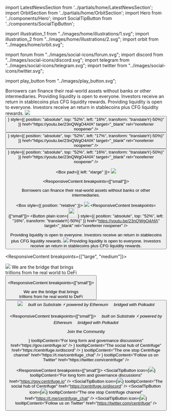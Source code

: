 <!-- Imports -->

import LatestNewsSection from '../partials/home/LatestNewsSection';
import OrbitSection from '../partials/home/OrbitSection';
import Hero from '../components/Hero';
import SocialTipButton from '../components/SocialTipButton';

import illustration_1 from "../images/home/illustrations/1.svg";
import illustration_2 from "../images/home/illustrations/2.svg";
import orbit from "../images/home/orbit.svg";

import forum from "../images/social-icons/forum.svg";
import discord from "../images/social-icons/discord.svg";
import telegram from "../images/social-icons/telegram.svg";
import twitter from "../images/social-icons/twitter.svg";

import play_button from "../images/play_button.svg";

<!-- Intro -->
<Hero />

<Section>
<Box fill="horizontal" border />
</Section>

<Section>
<ResponsiveContent breakpoints={["large", "medium"]}>
<Row>

<Col span={{ large: 3 }}>
<Box justify="between" flex="grow" gap="xlarge">
<Text size="large" textAlign="start">
Borrowers can finance their real-world assets without banks or other intermediaries.
</Text>

<Text size="large" textAlign="start">
Providing liquidity is open to everyone. Investors receive an return in stablecoins plus CFG liquidity rewards.
</Text>

<Text size="large" textAlign="start">
Providing liquidity is open to everyone. Investors receive an return in stablecoins plus CFG liquidity rewards.
</Text>
</Box>
</Col>

<Col span={8}>
<Box gap="medium">
<Box style={{ position: "relative" }}>
<Image src={illustration_1} />
<ResponsiveContent breakpoints={["large"]}>
<Button plain icon={<Image src={play_button} />} style={{ position: "absolute", top: "52%", left: "16%", transform: "translateY(-50%)" }} href="https://youtu.be/23nQWgO4AfA" target="_blank" rel="noreferrer noopener" />
</ResponsiveContent>
<ResponsiveContent breakpoints={["medium"]}>
<Button plain icon={<Image src={play_button} />} style={{ position: "absolute", top: "52%", left: "17%", transform: "translateY(-50%)" }} href="https://youtu.be/23nQWgO4AfA" target="_blank" rel="noreferrer noopener" />
</ResponsiveContent>
<ResponsiveContent breakpoints={["small"]}>
<Button plain icon={<Image src={play_button} width="30px" />} style={{ position: "absolute", top: "52%", left: "16%", transform: "translateY(-50%)" }} href="https://youtu.be/23nQWgO4AfA" target="_blank" rel="noreferrer noopener" />
</ResponsiveContent>
</Box>

<Box pad={{ left: "xlarge" }}>
<Image src={illustration_2} />
</Box>
</Box>
</Col>

</Row>
</ResponsiveContent>

<ResponsiveContent breakpoints={["small"]}>
<Box gap="xlarge">

<Text size="large" textAlign="start">
Borrowers can finance their real-world assets without banks or other intermediaries.
</Text>

<Box style={{ position: "relative" }}>
<Image src={illustration_1} />
<ResponsiveContent breakpoints={["small"]}>
<Button plain icon={<Image src={play_button} width="30px" />} style={{ position: "absolute", top: "52%", left: "16%", transform: "translateY(-50%)" }} href="https://youtu.be/23nQWgO4AfA" target="_blank" rel="noreferrer noopener" />
</ResponsiveContent>
</Box>

<Text size="large" textAlign="start">
Providing liquidity is open to everyone. Investors receive an return in stablecoins plus CFG liquidity rewards.
</Text>

<Image src={illustration_2} />

<Text size="large" textAlign="start">
Providing liquidity is open to everyone. Investors receive an return in stablecoins plus CFG liquidity rewards.
</Text>

</Box>
</ResponsiveContent>
</Section>

<!-- Orbit Section -->
<OrbitSection gap="large">
<Box>

<ResponsiveContent breakpoints={["large", "medium"]}>
<Row>
<Col span={6}>
<Image src={orbit} />
</Col>
<Col span={1} margin={{ bottom: "large" }} />
<Col span={5} align="end">
<Box gap="large">
<Text size="xlarge" weight={500} textAlign="start">We are the bridge that brings<br/>trillions from he real world to DeFi</Text>
<Button primary white label="About Centrifuge" alignSelf="start" href="/about" />
</Box>
</Col>
</Row>
</ResponsiveContent>



<ResponsiveContent breakpoints={["small"]}>
<Box gap="xlarge">

<Box gap="large">
<Text size="xlarge" weight={500} textAlign="center">We are the bridge that brings<br/>trillions from he real world to DeFi</Text>
<Button primary white label="About Centrifuge" alignSelf="center" href="/about" />
</Box>

<Image src={orbit} />

</Box>
</ResponsiveContent>

</Box>

<Box>
<ResponsiveContent breakpoints={["large", "medium"]}>
<Row>
<Col span={6}>
<Box direction="row" gap="medium" justify="center">
<Text textAlign="center"><em>‍🛠 built on Substrate</em></Text>
<Text textAlign="center"><em>⚡ powered by Ethereum</em></Text>
<Text textAlign="center"><em>🔗 bridged with Polkadot</em></Text>
</Box>
</Col>
</Row>
</ResponsiveContent>

<ResponsiveContent breakpoints={["small"]}>
<Box gap="medium">
<Text textAlign="center"><em>‍🛠 built on Substrate</em></Text>
<Text textAlign="center"><em>⚡ powered by Ethereum</em></Text>
<Text textAlign="center"><em>🔗 bridged with Polkadot</em></Text>
</Box>
</ResponsiveContent>
</Box>

</OrbitSection>

<!-- Social Buttons -->
<Section gap="large">

<Text color="dark-4" size="20px" textAlign="center" weight={500}>Join the Community</Text>

<Box>
<ResponsiveContent breakpoints={["large", "medium"]}>
<Box direction="row" gap="xxlarge" justify="center">
<SocialTipButton icon={<Image src={forum} />} tooltipContent="For long form and governance discussions" href="https://gov.centrifuge.io" />
<SocialTipButton icon={<Image src={discord} />} tooltipContent="The social hub of Centrifuge" href="https://centrifuge.io/discord" />
<SocialTipButton icon={<Image src={telegram} />} tooltipContent="The one stop Centrifuge channel" href="https://t.me/centrifuge_chat" />
<SocialTipButton icon={<Image src={twitter} />} tooltipContent="Follow us on Twitter" href="https://twitter.com/centrifuge" />
</Box>
</ResponsiveContent>

<ResponsiveContent breakpoints={["small"]}>
<Box gap="large">
<Box direction="row" gap="xlarge" justify="center">
<SocialTipButton icon={<Image src={forum} />} tooltipContent="For long form and governance discussions" href="https://gov.centrifuge.io" />
<SocialTipButton icon={<Image src={discord} />} tooltipContent="The social hub of Centrifuge" href="https://centrifuge.io/discord" />
</Box>
<Box direction="row" gap="xlarge" justify="center">
<SocialTipButton icon={<Image src={telegram} />} tooltipContent="The one stop Centrifuge channel" href="https://t.me/centrifuge_chat" />
<SocialTipButton icon={<Image src={twitter} />} tooltipContent="Follow us on Twitter" href="https://twitter.com/centrifuge" />
</Box>
</Box>
</ResponsiveContent>
</Box>

</Section>

<!-- Latest News -->
<Section>
<LatestNewsSection />
</Section>
